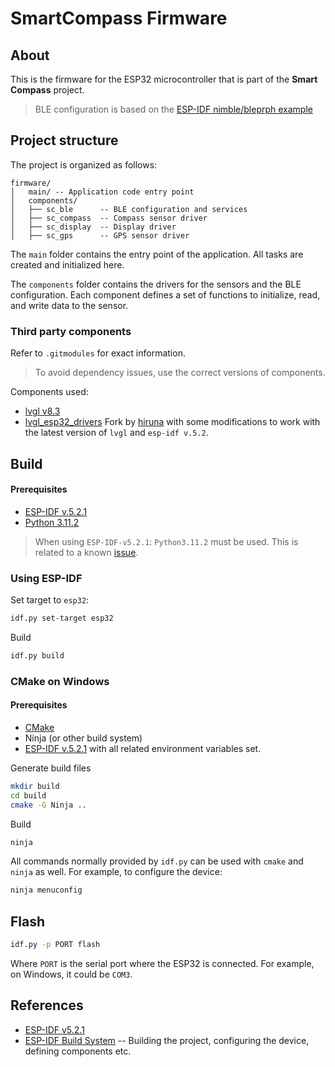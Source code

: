 # SmartCompass Firmware
## About
This is the firmware for the ESP32 microcontroller that is part of the **Smart Compass** project.
> BLE configuration is based on the [ESP-IDF nimble/bleprph example](https://github.com/espressif/esp-idf/tree/5a40bb8746633477c07ff9a3e90016c37fa0dc0c/examples/bluetooth/nimble/bleprph)

## Project structure
The project is organized as follows:
```
firmware/ 
│   main/ -- Application code entry point
│   components/
│   ├── sc_ble      -- BLE configuration and services
│   ├── sc_compass  -- Compass sensor driver
│   ├── sc_display  -- Display driver
│   ├── sc_gps      -- GPS sensor driver
```
The `main` folder contains the entry point of the application. All tasks are created and initialized here.

The `components` folder contains the drivers for the sensors and the BLE configuration.
Each component defines a set of functions to initialize, read, and write data to the sensor.

### Third party components
Refer to `.gitmodules` for exact information. 
>To avoid dependency issues, use the correct versions of components.

Components used:
- [lvgl v8.3](https://github.com/lvgl/lvgl.git)
- [lvgl_esp32_drivers](https://github.com/hiruna/lvgl_esp32_drivers.git)
Fork by [hiruna](https://github.com/hiruna) with some modifications to work with the latest version of `lvgl` and `esp-idf v.5.2`.
## Build
#### Prerequisites
- [ESP-IDF v.5.2.1](https://docs.espressif.com/projects/esp-idf/en/stable/esp32/get-started/index.html#manual-installation)
- [Python 3.11.2](https://www.python.org/downloads/release/python-3112/)
> When using `ESP-IDF-v5.2.1`: `Python3.11.2` must be used. This is related to a known [issue](https://github.com/espressif/esp-idf/issues/12519).
### Using ESP-IDF
Set target to `esp32`:
```bash
idf.py set-target esp32
```
Build
```bash
idf.py build
```
### CMake on Windows
#### Prerequisites
- [CMake](https://cmake.org/download/)
- Ninja (or other build system)
- [ESP-IDF v.5.2.1](https://docs.espressif.com/projects/esp-idf/en/stable/esp32/get-started/index.html#manual-installation)
with all related environment variables set.

Generate build files
```bash
mkdir build 
cd build
cmake -G Ninja ..
```
Build
```bash
ninja
```
All commands normally provided by `idf.py` can be used with `cmake` and `ninja` as well. For example, to configure the device:
```bash
ninja menuconfig
```

## Flash
```bash
idf.py -p PORT flash
```
Where `PORT` is the serial port where the ESP32 is connected. For example, on Windows, it could be `COM3`.

## References
- [ESP-IDF v5.2.1](https://docs.espressif.com/projects/esp-idf/en/stable/esp32/get-started/index.html#manual-installation)
- [ESP-IDF Build System](https://docs.espressif.com/projects/esp-idf/en/stable/esp32/api-guides/build-system.html) -- Building the project, configuring the device, defining components etc.
